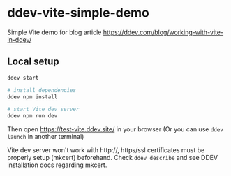 # ddev-vite-simple-demo

Simple Vite demo for blog article https://ddev.com/blog/working-with-vite-in-ddev/

## Local setup

```bash
ddev start

# install dependencies
ddev npm install

# start Vite dev server
ddev npm run dev
```

Then open https://test-vite.ddev.site/ in your browser (Or you can use `ddev launch` in another terminal)

Vite dev server won't work with http://, https/ssl certificates must be properly setup (mkcert) beforehand. Check `ddev describe` and see DDEV installation docs regarding mkcert.
